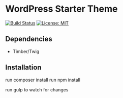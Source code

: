 # WordPress Starter Theme

[![Build Status](https://travis-ci.org/Beth3346/wp-starter-theme.svg?branch=master)](https://travis-ci.org/Beth3346/wp-starter-theme)
[![License: MIT](https://img.shields.io/badge/License-MIT-yellow.svg)](https://opensource.org/licenses/MIT)



## Dependencies

* Timber/Twig

## Installation

run composer install
run npm install

run gulp to watch for changes
